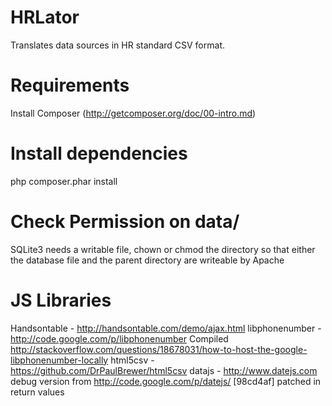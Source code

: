 HRLator
======================

Translates data sources in HR standard CSV format.


# Requirements
Install Composer (http://getcomposer.org/doc/00-intro.md)

# Install dependencies
php composer.phar install

# Check Permission on data/
SQLite3 needs a writable file, chown or chmod the directory so that
either the database file and the parent directory are writeable by Apache

# JS Libraries
Handsontable - http://handsontable.com/demo/ajax.html
libphonenumber - http://code.google.com/p/libphonenumber
  Compiled http://stackoverflow.com/questions/18678031/how-to-host-the-google-libphonenumber-locally
html5csv - https://github.com/DrPaulBrewer/html5csv
datajs - http://www.datejs.com
  debug version from http://code.google.com/p/datejs/
  [98cd4af] patched in return values

